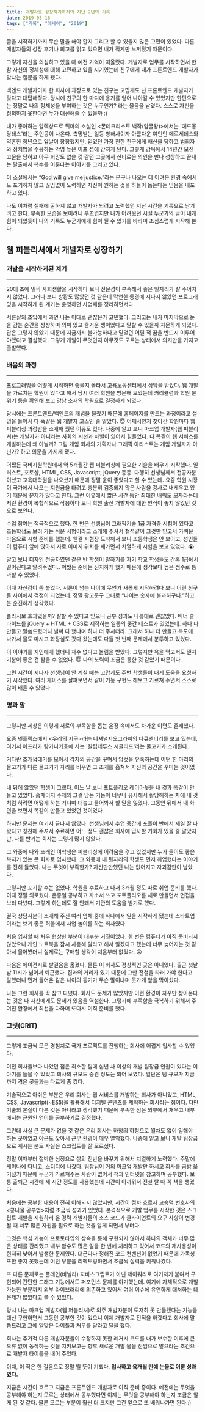 ```yaml
---
title: 개발자로 성장하기까지의 지난 2년의 기록
date: 2019-05-16
tags: ["기록", "에세이", "2019"]
---
```


글을 시작하기까지 무슨 말을 해야 할지 그리고 할 수 있을지 많은 고민이 있었다. 다른 개발자들의 성장 후기나 회고를 읽고 있으면 내가 작게만 느껴졌기 때문이다.

그렇게 자신을 의심하고 있을 때 예전 기억이 떠올랐다. 개발자로 업무를 시작하면서 한참 자신의 정체성에 대해 고민하고 있을 시기였는데 친구에게 내가 프론트엔드 개발자가 맞냐는 질문을 하게 됐다.

백엔드 개발자이자 한 회사에 과장으로 있는 친구는 고맙게도 넌 프론트엔드 개발자가 맞다고 대답해줬다. 당시에 친구의 한 마디에 용기를 얻어 나아갈 수 있었지만 한편으로는 정말로 나의 정체성을 부여하는 것은 누구인가? 라는 물음을 남겼다. 스스로 자신을 정의하지 못한다면 누가 대신해줄 수 있을까 :)

내가 좋아하는 알렉상드로 뒤마의 소설인 <몬테크리스토 백작(암굴왕)>에서는 '에드몽 당테스'라는 주인공이 나온다. 촉망받는 일등 항해사이자 아름다운 여인인 메르세데스와 약혼한 청년으로 앞날이 창창했지만, 믿었던 가장 친한 친구에게 배신을 당하고 범죄자와 정치범을 수용하는 악명 높은 이프 섬에 갇히게 된다. 그렇게 감옥에서 14년간 모진 고문을 당하고 아무 희망도 없을 것 같던 그곳에서 신비로운 의인을 만나 성장하고 끝내는 탈출해서 복수를 이룬다는 이야기를 그리고 있다.

이 소설에서는 “God will give me justice.”라는 문구나 나오는 데 어려운 환경 속에서도 포기하지 않고 끊임없이 노력하면 자신이 원하는 것을 하늘이 돕는다는 믿음을 내포하고 있다.

나도 이처럼 실패에 굴하지 않고 개발자가 되려고 노력했던 지난 시간을 기록으로 남기려고 한다. 부족한 모습을 보이려니 부끄럽지만 내가 어려웠던 시절 누군가의 글이 내게 힘이 되었듯이 나의 기록도 누군가에게 힘이 될 수 있기를 바라며 조심스럽게 시작해 본다.


## 웹 퍼블리셔에서 개발자로 성장하기
### 개발을 시작하게된 계기
---
20대 초에 일찍 사회생활을 시작하다 보니 전문성이 부족해서 좋은 일자리가 잘 주어지지 않았다. 그러다 보니 방황도 많았던 것 같은데 막연한 동경에 지나지 않았던 프로그래밍을 시작하게 된 계기는 운영하던 사업체를 정리하면서다.

서른살의 초입에서 과연 나는 이대로 괜찮은가 고민했다. 그리고는 내가 마지막으로 눈을 감는 순간을 상상하며 의미 있고 즐거운 생이였다고 말할 수 있을까 자문하게 되었다. 답은 그렇지 않았기 때문에 지금까지 불가능하다고 믿었던 어릴 적 꿈을 반드시 이루어야겠다고 결심했다. 그렇게 개발이 무엇인지 아무것도 모르는 상태에서 의지만을 가지고 출발했다.


### 배움의 과정
---
프로그래밍을 어떻게 시작하면 좋을지 몰라서 고용노동센터에서 상담을 받았다. 웹 개발을 가르치는 학원이 있다고 해서 당시 여러 학원을 방문해 보았는데 커리큘럼과 학원 분위기 등을 확인해 보고 강남 소재의 학원으로 결정하게 되었다.

당시에는 프론트엔드/백엔드의 개념을 몰랐기 때문에 홈페이지를 만드는 과정이라고 설명을 들어서 다 똑같은 웹 개발자 코스인 줄 알았다. 😇 어째서인지 찾아간 학원마다 웹 퍼블리싱 과정만을 소개해 줬던 이유도 컸다. 나중에 알고 보니 마크업 개발자(웹 퍼블리셔)는 개발자가 아니라는 사회의 시선과 차별이 있어서 힘들었다. 다 똑같이 웹 서비스를 개발하는데 왜 아닐까? 그럼 게임 회사의 기획자나 그래픽 아티스트는 게임 개발자가 아닌가? 하고 의문을 가지게 됐다.

어쨌든 국비지원학원에서 약 5개월간 웹 퍼블리싱에 필요한 기술을 배우기 시작했다. 일러스트, 포토샵, HTML, CSS, Javascript, jQuery 등등. 다행히 선생님께서 전공자분이셨고 교육대학원을 나오셨기 때문에 정말 운이 좋았다고 할 수 있는데. 요즘 학원 시장이 국가에서 나오는 지원금을 타려고 충분히 검증되지 않은 사람을 강사로 내세우고 있기 때문에 문제가 많다고 한다. 그런 이유에서 짧은 시간 동안 최대한 배워도 모자라는데 저런 환경이 복합적으로 작용하다 보니 학원 출신 개발자에 대한 인식이 좋지 않았던 것으로 보인다.

수업 참여는 적극적으로 했다. 한 번은 선생님이 그래픽기술 1급 자격증 시험이 있다고 초등학생도 보러 가는 쉬운 시험이라고 소개해 주셔서 철석같이 그것만 믿고서 가벼운 마음으로 시험 준비를 했는데. 웬걸 시험장 도착해서 보니 초등학생은 안 보이고, 성인들이 컴퓨터 앞에 앉아서 자로 이미지 위치를 재가면서 치열하게 시험을 보고 있었다. 😭

알고 보니 디자인 전공자였던 같은 반 학생이 말하기를 자기 학교 학생들도 간혹 1급에서 떨어진다고 알려주었다.. 어쨌든 준비는 진지하게 했기 때문에 생각보다 높은 점수로 통과할 수 있었다.

이때 자신감이 좀 붙었다. 서른이 넘는 나이에 무언가 새롭게 시작하려다 보니 어린 친구들 사이에서 걱정이 되었는데. 정말 광고문구 그대로 “나이는 숫자에 불과하구나.”하고는 순진하게 생각했다.

플라시보 효과였을까? 잘할 수 있다고 믿으니 공부 성과도 나름대로 괜찮았다. 배너 슬라이드를 jQuery + HTML + CSS로 제작하는 일종의 중간 테스트가 있었는데. 하나 다 만들고 말씀드렸더니 벌써 다 했냐며 하나 더 주시더라. 그래서 하나 더 만들고 복도에 나가서 물도 마시고 화장실도 갔다 왔는데도 다들 첫 번째 문제에서 분투하고 있었다.

이 이야기를 지인에게 했더니 재수 없다고 놀림을 받았다. 그렇지만 욕을 먹고서도 왠지 기분이 좋은 건 참을 수 없었다. 😇 나의 노력이 조금은 통한 것 같았기 때문이다.

그런 시간이 지나자 선생님이 안 계실 때는 고맙게도 주변 학생들이 내게 도움을 요청하기 시작했다. 여러 케이스를 살펴보면서 같이 기능 구현도 해보고 가르쳐 주면서 스스로 많이 배울 수 있었다.


### 명과 암
---
그렇지만 세상은 이렇게 서로의 부족함을 돕는 온정 속에서도 차가운 이면도 존재했다.

요즘 넷플릭스에서 <우리의 지구>라는 네셔널지오그라피의 다큐멘터리를 보고 있는데, 여기서 아프리카 탕가니카호에 사는 '칼립테루스 시클리드'라는 물고기가 소개된다.

커다란 조개껍데기를 모아서 각자의 공간을 꾸며서 암컷을 유혹하는데 어떤 한 마리의 물고기가 다른 물고기가 자리를 비우면 그 조개를 훔쳐서 자신의 공간을 꾸미는 것이었다.

내 뒤에 앉았던 학생이 그랬다. 어느 날 보니 포트폴리오 레이아웃을 내 것과 똑같이 만들고 있었다. 홈페이지 주제와 그걸 담는 기능이 너무나 유사해서 황당해하는 차에 내 것처럼 하려면 어떻게 하는 거냐며 대놓고 물어봐서 할 말을 잃었다. 그동안 뒤에서 내 화면을 보면서 똑같이 만들고 있었던 것이었다.

하지만 문제는 여기서 끝나지 않았다. 선생님께서 수업 중간에 포폴이 반에서 제일 잘 나왔다고 칭찬해 주셔서 수료하면 어느 정도 괜찮은 회사에 입사할 기회가 있을 줄 알았지만, 나를 반기는 회사는 그렇게 많지 않았다.

그 와중에 나와 또래인 여학생은 퍼블리싱에 어려움을 겪고 있었지만 누가 들어도 좋은 복지가 있는 큰 회사로 입사했다. 그 와중에 내 뒷자리의 학생도 먼저 취업했다는 이야기를 전해 들었다. 나는 무엇이 부족한가? 자신만만했던 나는 없어지고 자괴감만이 남았다.

그렇지만 포기할 수는 없었다. 학원을 수료하고 나서 3개월 정도 따로 취업 준비를 했다. 이때 정말 외로웠다. 온종일 공부하고 자소서 쓰고 포트폴리오를 새로 만들면서 면접을 보러 다녔다. 그렇게 하는데도 잘 안돼서 기관의 도움을 받기로 했다.

결국 상담사분이 소개해 주신 여러 업체 중에 하나에서 일을 시작하게 됐는데 스타트업이라는 보기 좋은 허울에서 사업 놀이를 하는 회사였다.

처음 입사할 때 처우 협상한 부분이 대부분 거짓이었다. 한 번은 컴퓨터가 아직 준비되지 않았으니 개인 노트북을 잠시 사용해 달라고 해서 알겠다고 했는데 너무 늦어지는 것 같아서 물어봤더니 실제로는 구매할 생각이 처음부터 없었다. 😡

다음은 에이전시로 발걸음을 옮겼다. 물론 이 회사도 정상적인 곳은 아니었다. 출근 첫날 밤 11시가 넘어서 퇴근했다. 집과의 거리가 있기 때문에 그만 전철을 타러 가야 한다고 말했더니 먼저 들어온 같은 나이의 동기가 무슨 말이냐며 못가게 앞을 막아섰다.

나는 그런 회사를 꾹 참고 다녔다. 회사도 문제가 많았지만 이런 환경이 자꾸만 찾아온다는 것은 나 자신에게도 문제가 있음을 역설한다. 그렇기에 부족함을 극복하기 위해서 주어진 환경에서 최선을 다하며 또다시 이직 준비를 했다.


### 그릿(GRIT)
---
그렇게 조금씩 모은 경험치로 국가 프로젝트를 진행하는 회사에 어렵게 입사할 수 있었다.

이전 회사들보다 나았던 점은 최소한 팀에 십년 차 이상의 개발 팀장급 인원이 있다는 이야기를 들을 수 있었고 회사의 규모도 중견 정도는 되어 보였다. 일단은 팀 규모가 지금까지 겪은 곳들과는 다르게 좀 컸다.

기술적으로 아쉬운 부분은 우리 회사는 웹 서비스를 개발하는 회사가 아니었고, HTML, CSS, Javascript(~ES5)을 활용해서 디지털 콘텐츠를 제작하는 회사라는 점이다. 다만 기술의 본질이 다른 것은 아니라고 생각했기 때문에 부족한 점은 외부에서 채우고 내부에서는 근원인 언어를 공부하기로 결정했다.

그런데 사실 큰 문제가 없을 것 같은 우리 회사는 하청의 하청으로 월차도 없이 일해야 하는 곳이었고 야근도 잦아서 근무 환경이 매우 열악했다. 나중에 알고 보니 개발 팀장급으로 계시는 분도 사실은 스크립트를 잘 모르셨다.

정말 이때부터 절박한 심정으로 삶의 전반을 바꾸기 위해서 치열하게 노력했다. 주말에 세미나에 다니고, 스터디에 나갔다. 팀장님이 거의 마크업 개발만 하시고 회사를 금방 옮기셨기 때문에 누군가 가르쳐주는 사람이 없어서 책과 인터넷을 참고하며 공부했다. 보통 출퇴근 시간에 세 시간 정도를 사용했는데 시간이 아까워서 전철 탈 때 꼭 책을 챙겼다.

처음에는 공부한 내용이 전혀 이해되지 않았지만, 시간이 점차 흐르자 고승덕 변호사의 <콩나물 공부법>처럼 조금씩 성과가 있었다. 본격적으로 개발 업무를 시작한 것은 스크립트 개발을 지원하러 온 경력 개발자들의 소스 코드가 클라이언트의 요구 사항이 변경될 때 너무 많은 자원을 필요로 하는 것을 알게 되면서 부터다.

그것은 핵심 기능이 프로토타입의 상속을 통해 구현되지 않아서 하나의 객체가 너무 많은 상태를 관리했고 내부 함수도 많은 일을 한 번에 처리하고 있어서 코드의 재사용성이 현저히 낮아서 발생한 문제였다. 더군다나 정해진 코드 컨벤션이 없었기 때문에 가독성 또한 좋지 못했는데 이런 부분을 리펙토링하면서 조금씩 실력을 키워나갔다.

또 다른 문제로는 플레인(바닐라) 자바스크립트가 아닌 제이쿼리로 여기저기 붙여서 구현되어 간단한 드래그 기능에서도 퍼포먼스 문제를 야기했는데. 여기에 자체적으로 개발 가능한 부분까지 외부 라이브러리에 의존하고 있어서 여러 이슈에 유연하게 대처하는 데 문제가 많았다고 볼 수 있었다.

당시 나는 마크업 개발자(웹 퍼블리셔)로 외주 개발자분이 도저히 못 만들겠다는 기능을 대신 구현하면서 그동안 공부한 것이 있으니 이제 개발자로 전직을 하겠다고 회사에 말씀드리고 그에 알맞은 타이틀과 처우를 달라고 딜을 했다.

회사는 추가적 다른 개발자분들이 수정하지 못한 레거시 코드를 내가 보수한 이후에 큰 오류 없이 동작하는 것을 지켜보고는 향후 새로운 개발 물을 전임으로 맡으라는 조건으로 개발자 타이틀을 내어 주었다.

이때, 이 작은 한 걸음으로 정말 뛸 뜻이 기뻤다. **입사하고 육개월 만에 눈물로 이룬 성과였다.**

지금은 시간이 흐르고 지금은 프론트엔드 개발자로 이직 준비 중이다. 예전에는 무엇을 공부해야 하는지 모르는 상태에서 공부했다면 이제는 무엇을 공부해야 하는지 조금은 알게 된 것 같다. 물론 모르는 부분이 훨씬 더 크지만 그건 앞으로 또 배워나가면 된다 :)
